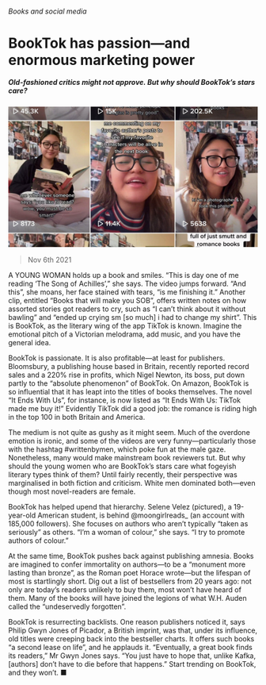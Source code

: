 ###### Books and social media

# BookTok has passion—and enormous marketing power 

##### Old-fashioned critics might not approve. But why should BookTok’s stars care? 

![image](images/20211106_bkp504.jpg) 

> Nov 6th 2021 

A YOUNG WOMAN holds up a book and smiles. “This is day one of me reading ‘The Song of Achilles’,” she says. The video jumps forward. “And this”, she moans, her face stained with tears, “is me finishing it.” Another clip, entitled “Books that will make you SOB”, offers written notes on how assorted stories got readers to cry, such as “I can’t think about it without bawling” and “ended up crying sm [so much] i had to change my shirt”. This is BookTok, as the literary wing of the app TikTok is known. Imagine the emotional pitch of a Victorian melodrama, add music, and you have the general idea.

BookTok is passionate. It is also profitable—at least for publishers. Bloomsbury, a publishing house based in Britain, recently reported record sales and a 220% rise in profits, which Nigel Newton, its boss, put down partly to the “absolute phenomenon” of BookTok. On Amazon, BookTok is so influential that it has leapt into the titles of books themselves. The novel “It Ends With Us”, for instance, is now listed as “It Ends With Us: TikTok made me buy it!” Evidently TikTok did a good job: the romance is riding high in the top 100 in both Britain and America.


The medium is not quite as gushy as it might seem. Much of the overdone emotion is ironic, and some of the videos are very funny—particularly those with the hashtag #writtenbymen, which poke fun at the male gaze. Nonetheless, many would make mainstream book reviewers tut. But why should the young women who are BookTok’s stars care what fogeyish literary types think of them? Until fairly recently, their perspective was marginalised in both fiction and criticism. White men dominated both—even though most novel-readers are female.

BookTok has helped upend that hierarchy. Selene Velez (pictured), a 19-year-old American student, is behind @moongirlreads_ (an account with 185,000 followers). She focuses on authors who aren’t typically “taken as seriously” as others. “I’m a woman of colour,” she says. “I try to promote authors of colour.”

At the same time, BookTok pushes back against publishing amnesia. Books are imagined to confer immortality on authors—to be a “monument more lasting than bronze”, as the Roman poet Horace wrote—but the lifespan of most is startlingly short. Dig out a list of bestsellers from 20 years ago: not only are today’s readers unlikely to buy them, most won’t have heard of them. Many of the books will have joined the legions of what W.H. Auden called the “undeservedly forgotten”.

BookTok is resurrecting backlists. One reason publishers noticed it, says Philip Gwyn Jones of Picador, a British imprint, was that, under its influence, old titles were creeping back into the bestseller charts. It offers such books “a second lease on life”, and he applauds it. “Eventually, a great book finds its readers,” Mr Gwyn Jones says. “You just have to hope that, unlike Kafka, [authors] don’t have to die before that happens.” Start trending on BookTok, and they won’t. ■

